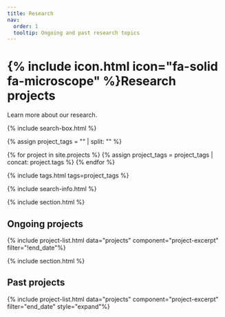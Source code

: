 ```yaml
---
title: Research
nav:
  order: 1
  tooltip: Ongoing and past research topics
---
```


# {% include icon.html icon="fa-solid fa-microscope" %}Research projects

Learn more about our research.

{% include search-box.html %}

{% assign project_tags = "" | split: "" %}

{% for project in site.projects %}
  {% assign project_tags = project_tags | concat: project.tags %}
{% endfor %}

{% include tags.html tags=project_tags %}

{% include search-info.html %}

{% include section.html %}

## Ongoing projects

{% include project-list.html data="projects" component="project-excerpt" filter="!end_date"%}

{% include section.html %}

## Past projects

{% include project-list.html data="projects" component="project-excerpt" filter="end_date" style="expand"%}